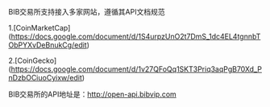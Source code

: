 BIB交易所支持接入多家网站，遵循其API文档规范

1.[CoinMarketCap] (https://docs.google.com/document/d/1S4urpzUnO2t7DmS_1dc4EL4tgnnbTObPYXvDeBnukCg/edit)

2.[CoinGecko] (https://docs.google.com/document/d/1v27QFoQq1SKT3Priq3aqPgB70Xd_PnDzbOCiuoCyixw/edit)

BIB交易所的API地址是：http://open-api.bibvip.com